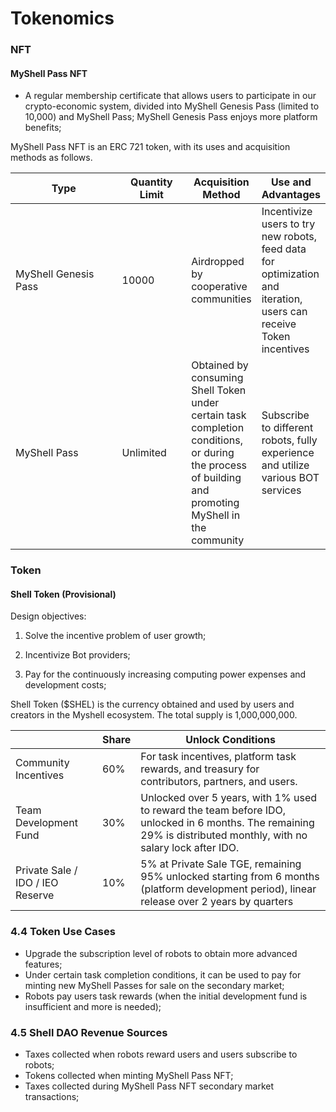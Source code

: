 # Tokenomics

### NFT

#### MyShell Pass NFT

* A regular membership certificate that allows users to participate in our crypto-economic system, divided into MyShell Genesis Pass (limited to 10,000) and MyShell Pass; MyShell Genesis Pass enjoys more platform benefits;

MyShell Pass NFT is an ERC 721 token, with its uses and acquisition methods as follows.

<table><thead><tr><th width="172">Type</th><th width="99">Quantity Limit</th><th>Acquisition Method</th><th>Use and Advantages</th></tr></thead><tbody><tr><td>MyShell Genesis Pass</td><td>10000</td><td>Airdropped by cooperative communities</td><td>Incentivize users to try new robots, feed data for optimization and iteration, users can receive Token incentives</td></tr><tr><td>MyShell Pass</td><td>Unlimited</td><td>Obtained by consuming Shell Token under certain task completion conditions, or during the process of building and promoting MyShell in the community</td><td>Subscribe to different robots, fully experience and utilize various BOT services</td></tr></tbody></table>

### Token

#### Shell Token (Provisional)

Design objectives:

1. Solve the incentive problem of user growth;

2. Incentivize Bot providers;

3. Pay for the continuously increasing computing power expenses and development costs;

Shell Token ($SHEL) is the currency obtained and used by users and creators in the Myshell ecosystem. The total supply is 1,000,000,000.

|                  | Share  | Unlock Conditions                                                |
| ---------------- | ----- | --------------------------------------------------- |
| Community Incentives | 60% | For task incentives, platform task rewards, and treasury for contributors, partners, and users. |
| Team Development Fund | 30% | Unlocked over 5 years, with 1% used to reward the team before IDO, unlocked in 6 months. The remaining 29% is distributed monthly, with no salary lock after IDO. |
| Private Sale / IDO / IEO Reserve | 10% | 5% at Private Sale TGE, remaining 95% unlocked starting from 6 months (platform development period), linear release over 2 years by quarters |

### 4.4 Token Use Cases

* Upgrade the subscription level of robots to obtain more advanced features;
* Under certain task completion conditions, it can be used to pay for minting new MyShell Passes for sale on the secondary market;
* Robots pay users task rewards (when the initial development fund is insufficient and more is needed);

### 4.5 Shell DAO Revenue Sources

* Taxes collected when robots reward users and users subscribe to robots;
* Tokens collected when minting MyShell Pass NFT;
* Taxes collected during MyShell Pass NFT secondary market transactions;